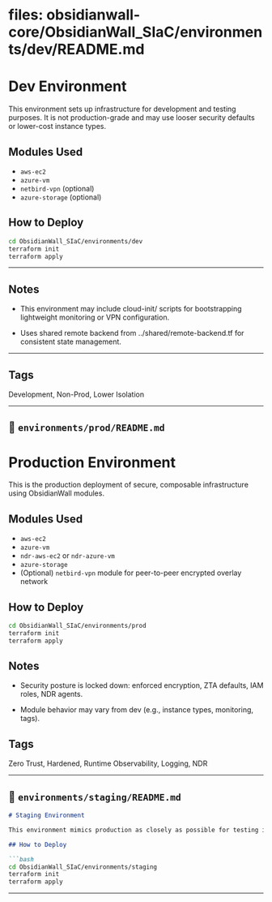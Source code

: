 

# files: obsidianwall-core/ObsidianWall_SIaC/environments/dev/README.md


# Dev Environment

This environment sets up infrastructure for development and testing purposes. It is not production-grade and may use looser security defaults or lower-cost instance types.

## Modules Used

- `aws-ec2`
- `azure-vm`
- `netbird-vpn` (optional)
- `azure-storage` (optional)

## How to Deploy

```bash
cd ObsidianWall_SIaC/environments/dev
terraform init
terraform apply
```
---

## Notes
 - This environment may include cloud-init/ scripts for bootstrapping lightweight monitoring or VPN configuration.

 - Uses shared remote backend from ../shared/remote-backend.tf for consistent state management.

---
## Tags
Development, Non-Prod, Lower Isolation

---

## 📁 `environments/prod/README.md`


# Production Environment

This is the production deployment of secure, composable infrastructure using ObsidianWall modules.

## Modules Used

- `aws-ec2`
- `azure-vm`
- `ndr-aws-ec2` or `ndr-azure-vm`
- `azure-storage`
- (Optional) `netbird-vpn` module for peer-to-peer encrypted overlay network

## How to Deploy

```bash
cd ObsidianWall_SIaC/environments/prod
terraform init
terraform apply
```
## Notes
 - Security posture is locked down: enforced encryption, ZTA defaults, IAM roles, NDR agents.

 - Module behavior may vary from dev (e.g., instance types, monitoring, tags).

## Tags
Zero Trust, Hardened, Runtime Observability, Logging, NDR

---

## 📁 `environments/staging/README.md`

```markdown
# Staging Environment

This environment mimics production as closely as possible for testing infrastructure and observability before promoting to prod.

## How to Deploy

```bash
cd ObsidianWall_SIaC/environments/staging
terraform init
terraform apply
```
---

